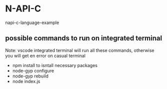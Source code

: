 # N-API-C
napi-c-language-example

## possible commands to run on integrated terminal 

Note: vscode integrated terminal will run all these commands, otherwise you will get en error on casual terminal

* npm install to isntall necessary packages 
* node-gyp configure
* node-gyp rebuild     
* node index.js
